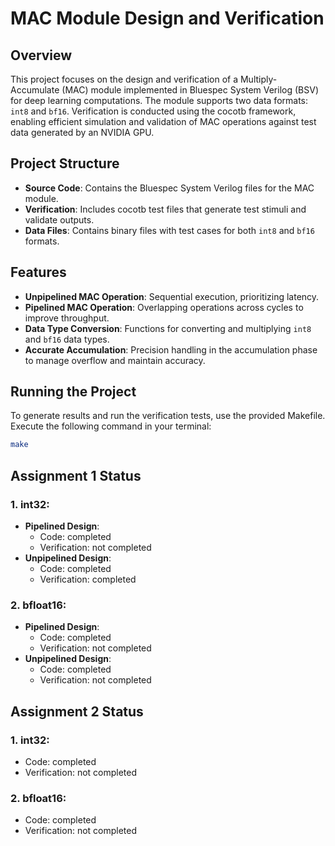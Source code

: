 # MAC Module Design and Verification

## Overview

This project focuses on the design and verification of a Multiply-Accumulate (MAC) module implemented in Bluespec System Verilog (BSV) for deep learning computations. The module supports two data formats: `int8` and `bf16`. Verification is conducted using the cocotb framework, enabling efficient simulation and validation of MAC operations against test data generated by an NVIDIA GPU.

## Project Structure

- **Source Code**: Contains the Bluespec System Verilog files for the MAC module.
- **Verification**: Includes cocotb test files that generate test stimuli and validate outputs.
- **Data Files**: Contains binary files with test cases for both `int8` and `bf16` formats.

## Features

- **Unpipelined MAC Operation**: Sequential execution, prioritizing latency.
- **Pipelined MAC Operation**: Overlapping operations across cycles to improve throughput.
- **Data Type Conversion**: Functions for converting and multiplying `int8` and `bf16` data types.
- **Accurate Accumulation**: Precision handling in the accumulation phase to manage overflow and maintain accuracy.

## Running the Project

To generate results and run the verification tests, use the provided Makefile. Execute the following command in your terminal:

```bash
make 
```
## Assignment 1 Status

### 1. int32:
- **Pipelined Design**:
  - Code: completed
  - Verification: not completed
- **Unpipelined Design**:
  - Code: completed
  - Verification: completed

### 2. bfloat16:
- **Pipelined Design**:
  - Code: completed
  - Verification: not completed
- **Unpipelined Design**:
  - Code: completed
  - Verification: not completed

## Assignment 2 Status

### 1. int32:
- Code: completed
- Verification: not completed

### 2. bfloat16:
- Code: completed
- Verification: not completed

